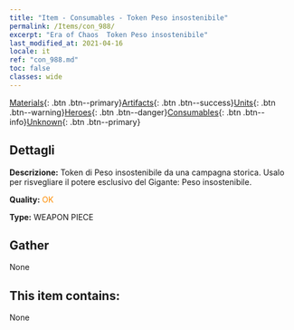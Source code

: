 ```yaml
---
title: "Item - Consumables - Token Peso insostenibile"
permalink: /Items/con_988/
excerpt: "Era of Chaos  Token Peso insostenibile"
last_modified_at: 2021-04-16
locale: it
ref: "con_988.md"
toc: false
classes: wide
---
```

 [Materials](/it/Items/){: .btn .btn--primary}[Artifacts](/it/Items/Artifacts/){: .btn .btn--success}[Units](/it/Items/Units/){: .btn .btn--warning}[Heroes](/it/Items/Heroes/){: .btn .btn--danger}[Consumables](/it/Items/Consumables/){: .btn .btn--info}[Unknown](/it/Items/Unknown/){: .btn .btn--primary}

## Dettagli
 **Descrizione:** Token di Peso insostenibile da una campagna storica. Usalo per risvegliare il potere esclusivo del Gigante: Peso insostenibile.

 **Quality:** <span style="color: #FF8C00">OK</span>

 **Type:** WEAPON PIECE

## Gather

  None

## This item contains:

  None

